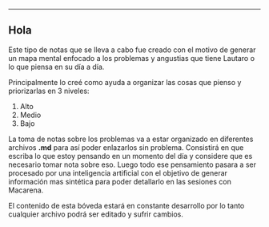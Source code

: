 
---
## Hola

Este tipo de notas que se lleva a cabo fue creado con el motivo de generar un mapa mental enfocado a los problemas y angustias que tiene Lautaro o lo que piensa en su día a día.

Principalmente lo creé como ayuda a organizar las cosas que pienso y priorizarlas en 3 niveles:
1. Alto
2. Medio
3. Bajo

La toma de notas sobre los problemas va a estar organizado en diferentes archivos **.md** para así poder enlazarlos sin problema. Consistirá en que escriba lo que estoy pensando en un momento del día y considere que es necesario tomar nota sobre eso. Luego todo ese pensamiento pasara a ser procesado por una inteligencia artificial con el objetivo de generar información mas sintética para poder detallarlo en las sesiones con Macarena.


El contenido de esta bóveda estará en constante desarrollo por lo tanto cualquier archivo podrá ser editado y sufrir cambios.